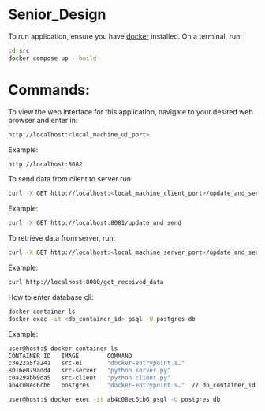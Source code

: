 # Senior_Design

To run application, ensure you have [docker](https://docs.docker.com/engine/install/) installed. On a terminal, run:
```bash
cd src
docker compose up --build
```



# Commands:
To view the web interface for this application, navigate to your desired web browser and enter in:
```bash
http://localhost:<local_machine_ui_port>
```
Example:
```bash
http://localhost:8082
```

To send data from client to server run:
```bash
curl -X GET http://localhost:<local_machine_client_port>/update_and_send
```
Example:
```bash
curl -X GET http://localhost:8081/update_and_send
```

To retrieve data from server, run:
```bash
curl -X GET http://localhost:<local_machine_server_port>/update_and_send
```
Example:
```bash
curl http://localhost:8080/get_received_data
```
How to enter database cli:
```bash
docker container ls
docker exec -it <db_container_id> psql -U postgres db
```

Example:
```bash
user@host:$ docker container ls
CONTAINER ID   IMAGE        COMMAND            
c3e22a5fa241   src-ui       "docker-entrypoint.s…"
8016e079add4   src-server   "python server.py"
c0a29abb9da5   src-client   "python client.py" 
ab4c08ec6cb6   postgres     "docker-entrypoint.s…"  // db_container_id = ab4c08ec6cb6

user@host:$ docker exec -it ab4c08ec6cb6 psql -U postgres db
```